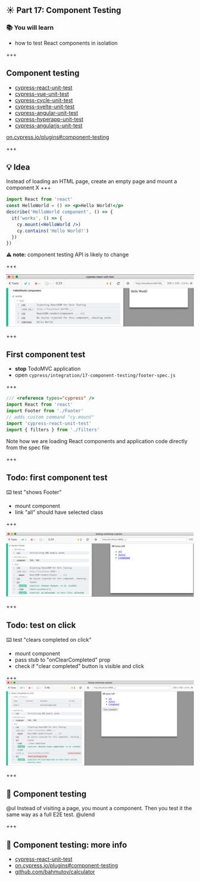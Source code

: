 ## ☀️ Part 17: Component Testing

### 📚 You will learn

- how to test React components in isolation

+++
## Component testing

* [cypress-react-unit-test](https://github.com/bahmutov/cypress-react-unit-test)
* [cypress-vue-unit-test](https://github.com/bahmutov/cypress-vue-unit-test)
* [cypress-cycle-unit-test](https://github.com/bahmutov/cypress-cycle-unit-test)
* [cypress-svelte-unit-test](https://github.com/bahmutov/cypress-svelte-unit-test)
* [cypress-angular-unit-test](https://github.com/bahmutov/cypress-angular-unit-test)
* [cypress-hyperapp-unit-test](https://github.com/bahmutov/cypress-hyperapp-unit-test)
* [cypress-angularjs-unit-test](https://github.com/bahmutov/cypress-angularjs-unit-test)

[on.cypress.io/plugins#component-testing](http://on.cypress.io/plugins#component-testing)

+++
## 💡 Idea

Instead of loading an HTML page, create an empty page and mount a component X
+++

```jsx
import React from 'react'
const HelloWorld = () => <p>Hello World!</p>
describe('HelloWorld component', () => {
  it('works', () => {
    cy.mount(<HelloWorld />)
    cy.contains('Hello World!')
  })
})
```

**⚠️ note:** component testing API is likely to change

+++

![Hello World component test](/slides/17-component-testing/img/hello-world.png)

+++
## First component test

- **stop** TodoMVC application
- open `cypress/integration/17-component-testing/footer-spec.js`

+++

```js
/// <reference types="cypress" />
import React from 'react'
import Footer from './Footer'
// adds custom command "cy.mount"
import 'cypress-react-unit-test'
import { filters } from './filters'
```
Note how we are loading React components and application code directly from the spec file

+++

## Todo: first component test

⌨️ test "shows Footer"

- mount component
- link "all" should have selected class

+++

![Footer component test](/slides/17-component-testing/img/footer-component-test.png)

+++

## Todo: test on click

⌨️ test "clears completed on click"

- mount component
- pass stub to "onClearCompleted" prop
- check if "clear completed" button is visible and click

+++
![on click test](/slides/17-component-testing/img/on-click.png)

+++
## 🏁 Component testing

@ul
Instead of visiting a page, you mount a component.
Then you test it the same way as a full E2E test.
@ulend

+++
## 🏁 Component testing: more info

- [cypress-react-unit-test](https://github.com/bahmutov/cypress-react-unit-test)
- [on.cypress.io/plugins#component-testing](https://on.cypress.io/plugins#component-testing)
- [github.com/bahmutov/calculator](https://github.com/bahmutov/calculator)

